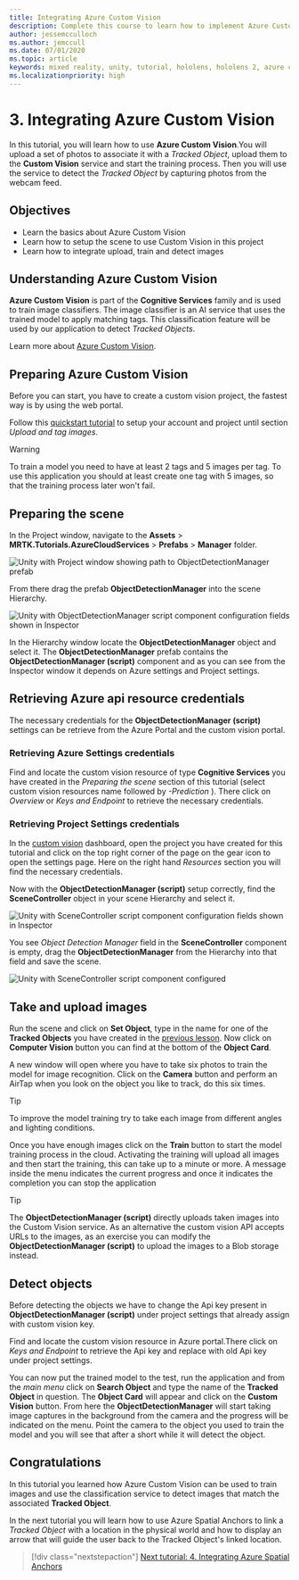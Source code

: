 ```yaml
---
title: Integrating Azure Custom Vision
description: Complete this course to learn how to implement Azure Custom Vision within a HoloLens 2 mixed reality application.
author: jessemcculloch
ms.author: jemccull
ms.date: 07/01/2020
ms.topic: article
keywords: mixed reality, unity, tutorial, hololens, hololens 2, azure custom vision, azure cognitive services, azure cloud services, Windows 10
ms.localizationpriority: high
---
```


# 3. Integrating Azure Custom Vision

In this tutorial, you will learn how to use **Azure Custom Vision**.You will upload a set of photos to associate it with a *Tracked Object*, upload them to the **Custom Vision** service and start the training process. Then you will use the service to detect the *Tracked Object* by capturing photos from the webcam feed.

## Objectives

* Learn the basics about Azure Custom Vision
* Learn how to setup the scene to use Custom Vision in this project
* Learn how to integrate upload, train and detect images

## Understanding Azure Custom Vision

**Azure Custom Vision** is part of the **Cognitive Services** family and is used to train image classifiers. The image classifier is an AI service that uses the trained model to apply matching tags. This classification feature will be used by our application to detect *Tracked Objects*.

Learn more about [Azure Custom Vision](https://docs.microsoft.com/azure/cognitive-services/custom-vision-service/home).

## Preparing Azure Custom Vision

Before you can start, you have to create a custom vision project, the fastest way is by using the web portal.

Follow this [quickstart tutorial](https://docs.microsoft.com/azure/cognitive-services/custom-vision-service/getting-started-build-a-classifier#choose-training-images) to setup your account and project until section *Upload and tag images*.

> [!WARNING]
> To train a model you need to have at least 2 tags and 5 images per tag. To use this application you should at least create one tag with 5 images, so that the training process later won't fail.

## Preparing the scene

In the Project window, navigate to the **Assets** > **MRTK.Tutorials.AzureCloudServices** > **Prefabs** > **Manager** folder.

![Unity with Project window showing path to ObjectDetectionManager prefab](images/mr-learning-azure/tutorial3-section4-step1-1.png)

From there drag the prefab **ObjectDetectionManager** into the scene Hierarchy.

![Unity with ObjectDetectionManager script component configuration fields shown in Inspector](images/mr-learning-azure/tutorial3-section4-step1-2.png)

In the Hierarchy window locate the **ObjectDetectionManager** object and select it.
The **ObjectDetectionManager** prefab contains the **ObjectDetectionManager (script)** component and as you can see from the Inspector window it depends on Azure settings and Project settings.

## Retrieving Azure api resource credentials

The necessary credentials for the **ObjectDetectionManager (script)** settings can be retrieve from the Azure Portal and the custom vision portal.

### Retrieving Azure Settings credentials

Find and locate the custom vision resource of type **Cognitive Services** you have created in the *Preparing the scene* section of this tutorial (select custom vision resources name followed by *-Prediction* ). There click on *Overview* or *Keys and Endpoint* to retrieve the necessary credentials.

### Retrieving Project Settings credentials

In the [custom vision](https://www.customvision.ai/projects) dashboard, open the project you have created for this tutorial and click on the top right corner of the page on the gear icon to open the settings page. Here on the right hand *Resources* section you will find the necessary credentials.

Now with the **ObjectDetectionManager (script)** setup correctly, find the **SceneController** object in your scene Hierarchy and select it.

![Unity with SceneController script component configuration fields shown in Inspector](images/mr-learning-azure/tutorial3-section4-step1-3.png)

You see *Object Detection Manager* field in the **SceneController** component is empty, drag the **ObjectDetectionManager** from the Hierarchy into that field and save the scene.

![Unity with SceneController script component configured](images/mr-learning-azure/tutorial3-section4-step1-4.png)

## Take and upload images

Run the scene and click on **Set Object**, type in the name for one of the **Tracked Objects** you have created in the [previous lesson](mr-learning-azure-02.md). Now click on **Computer Vision** button you can find at the bottom of the **Object Card**.

A new window will open where you have to take six photos to train the model for image recognition. Click on the **Camera** button and perform an AirTap when you look on the object you like to track, do this six times.

> [!TIP]
> To improve the model training try to take each image from different angles and lighting conditions.

Once you have enough images click on the **Train** button to start the model training process in the cloud. Activating the training will upload all images and then start the training, this can take up to a minute or more. A message inside the menu indicates the current progress and once it indicates the completion you can stop the application

> [!TIP]
> The **ObjectDetectionManager (script)** directly uploads taken images into the Custom Vision service. As an alternative the custom vision API accepts URLs to the images, as an exercise you can modify the **ObjectDetectionManager (script)** to upload the images to a Blob storage instead.

## Detect objects

Before detecting the objects we have to change the Api key present in  **ObjectDetectionManager (script)** under project settings that already assign with custom vision key.

Find and locate the custom vision resource in Azure portal.There click on *Keys and Endpoint* to retrieve the Api key and replace with old Api key under project settings.

You can now put the trained model to the test, run the application and from the *main menu* click on **Search Object** and type the name of the **Tracked Object** in question. The **Object Card** will appear and click on the **Custom Vision** button. From here the **ObjectDetectionManager** will start taking image captures in the background from the camera and the progress will be indicated on the menu. Point the camera to the object you used to train the model and you will see that after a short while it will detect the object.

## Congratulations

In this tutorial you learned how Azure Custom Vision can be used to train images and use the classification service to detect images that match the associated **Tracked Object**.

In the next tutorial you will learn how to use Azure Spatial Anchors to link a *Tracked Object* with a location in the physical world and how to display an arrow that will guide the user back to the Tracked Object's linked location.

> [!div class="nextstepaction"]
> [Next tutorial: 4. Integrating Azure Spatial Anchors](mr-learning-azure-04.md)
